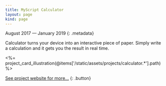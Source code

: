 ```yaml
---
title: MyScript Calculator
layout: page
kind: page
---
```



August 2017 — January 2019
{: .metadata}

Calculator turns your device into an interactive piece of paper. Simply write a calculation and it gets you the result in real time.

<%= project_card_illustration(@items['/static/assets/projects/calculator.*'].path) %>

[See project website for more…](https://www.myscript.com/calculator)
{: .button}
